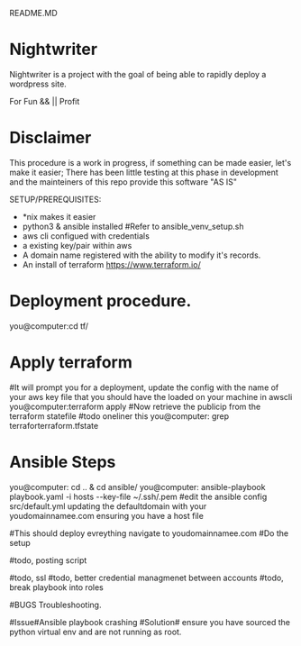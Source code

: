 README.MD
# Nightwriter
Nightwriter is a project with the goal of being able to rapidly deploy a wordpress site. 

For Fun && || Profit  

# Disclaimer
This procedure is a work in progress, if something can be made easier, let's make it easier; There has been little testing at this phase in development and the mainteiners of this repo provide this software "AS IS"

SETUP/PREREQUISITES:

- *nix makes it easier
- python3 & ansible installed #Refer to ansible_venv_setup.sh
- aws cli configued with credentials
- a existing key/pair within aws
- A domain name registered with the ability to modify it's records. 
- An install of terraform https://www.terraform.io/


# Deployment procedure. 
you@computer:cd tf/
# Apply terraform
#It will prompt you for a deployment, update the config with the name of your aws key file that you should have the loaded on your machine in awscli
you@computer:terraform apply
#Now retrieve the publicip from the terraform statefile 
#todo oneliner this
you@computer: grep terraforterraform.tfstate

# Ansible Steps
you@computer: cd .. & cd ansible/
you@computer: ansible-playbook  playbook.yaml -i hosts --key-file ~/.ssh/<yourkey>.pem
#edit the ansible config src/default.yml updating the defaultdomain with your youdomainnamee.com ensuring you have a host file

#This should deploy evreything navigate to youdomainnamee.com 
#Do the setup 

#todo, posting script

#todo, ssl 
#todo, better credential managmenet between accounts
#todo, break playbook into roles

#BUGS Troubleshooting.

#Issue#Ansible playbook crashing 
#Solution# ensure you have sourced the python virtual env and are not running as root.







